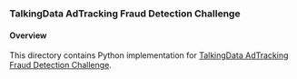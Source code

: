 ### TalkingData AdTracking Fraud Detection Challenge

#### Overview
This directory contains Python implementation for [TalkingData AdTracking Fraud Detection Challenge](https://www.kaggle.com/c/talkingdata-adtracking-fraud-detection).
